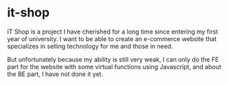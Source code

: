 # it-shop
IT Shop is a project I have cherished for a long time since entering my first year of university. I want to be able to create an e-commerce website that specializes in selling technology for me and those in need.


But unfortunately because my ability is still very weak, I can only do the FE part for the website with some virtual functions using Javascript, and about the BE part, I have not done it yet.


